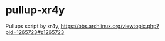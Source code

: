 pullup-xr4y
===========

Pullups script by xr4y, https://bbs.archlinux.org/viewtopic.php?pid=1265723#p1265723

